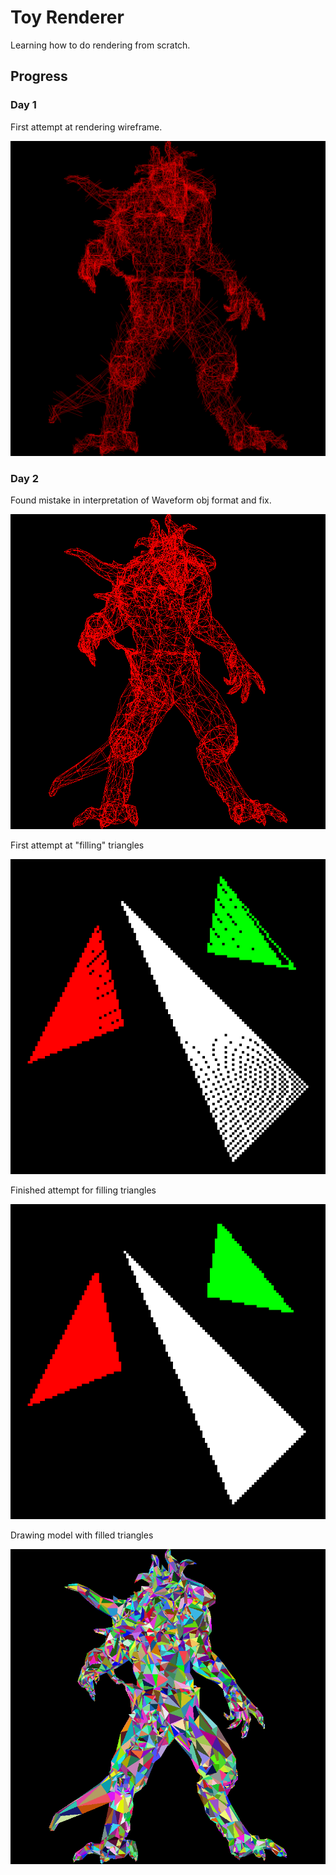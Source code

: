 # Toy Renderer

Learning how to do rendering from scratch.

## Progress

### Day 1
First attempt at rendering wireframe.

![Diablo Pose](progress/day1.png)

### Day 2
Found mistake in interpretation of Waveform obj format and fix.

![Diablo Pose](progress/day2-1.png)

First attempt at "filling" triangles

![Jank triangles](progress/day2-2.png)

Finished attempt for filling triangles

![Filled triangles](progress/day2-3.png)

Drawing model with filled triangles

![Filled model](progress/day3-1.png)